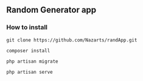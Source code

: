 ## Random Generator app
### How to install
``git clone https://github.com/Nazarts/randApp.git``

``composer install``

``php artisan migrate``

``php artisan serve``
